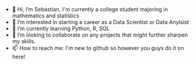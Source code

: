 - 👋 Hi, I’m Sebastian. I'm currently a college student majoring in mathematics and statistics
- 👀 I’m interested in starting a career as a Data Scientist or Data Anylsist 
- 🌱 I’m currently learning Python, R, SQL
- 💞️ I’m looking to collaborate on any projects that might further sharpen my skills.
- 📫 How to reach me: I'm new to github so however you guys do it on here!

<!---
Sebastian-108/Sebastian-108 is a ✨ special ✨ repository because its `README.md` (this file) appears on your GitHub profile.
You can click the Preview link to take a look at your changes.
--->
